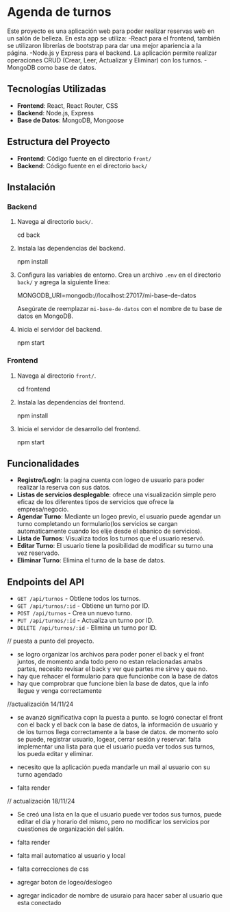 # Agenda de turnos 

Este proyecto es una aplicación web para poder realizar reservas web en un salón de belleza.
En esta app se utiliza:
    -React para el frontend, también se utilizaron librerías de bootstrap para dar una mejor apariencia a la página.
    -Node.js y Express para el backend. La aplicación permite realizar operaciones CRUD (Crear, Leer, Actualizar y Eliminar) con los turnos.
    -MongoDB como base de datos.
    
## Tecnologías Utilizadas

- **Frontend**: React, React Router, CSS
- **Backend**: Node.js, Express
- **Base de Datos**: MongoDB, Mongoose

## Estructura del Proyecto

- **Frontend**: Código fuente en el directorio `front/`
- **Backend**: Código fuente en el directorio `back/`

## Instalación

### Backend

1. Navega al directorio `back/`.

    cd back

2. Instala las dependencias del backend.

    npm install

3. Configura las variables de entorno. Crea un archivo `.env` en el directorio `back/` y agrega la siguiente línea:

    MONGODB_URI=mongodb://localhost:27017/mi-base-de-datos

    Asegúrate de reemplazar `mi-base-de-datos` con el nombre de tu base de datos en MongoDB.

4. Inicia el servidor del backend.

    npm start


### Frontend

1. Navega al directorio `front/`.

    cd frontend

2. Instala las dependencias del frontend.

    npm install

3. Inicia el servidor de desarrollo del frontend.

    npm start

## Funcionalidades
- **Registro/LogIn**: la pagina cuenta con logeo de usuario para poder realizar la reserva con sus datos.
- **Listas de servicios desplegable**: ofrece una visualización simple pero eficaz de los diferentes tipos de servicios que ofrece la empresa/negocio.
- **Agendar Turno**: Mediante un logeo previo, el usuario puede agendar un turno completando un formulario(los servicios se cargan automaticamente cuando los elije desde el abanico de servicios).
- **Lista de Turnos**: Visualiza todos los turnos que el usuario reservó.
- **Editar Turno**: El usuario tiene la posibilidad de modificar su turno una vez reservado.
- **Eliminar Turno**: Elimina el turno de la base de datos.


## Endpoints del API

- `GET /api/turnos` - Obtiene todos los turnos.
- `GET /api/turnos/:id` - Obtiene un turno por ID.
- `POST /api/turnos` - Crea un nuevo turno.
- `PUT /api/turnos/:id` - Actualiza un turno por ID.
- `DELETE /api/turnos/:id` - Elimina un turno por ID.



// puesta a punto del proyecto.
- se logro organizar los archivos para poder poner el back y el front juntos, de momento anda todo pero no estan relacionadas amabs partes, necesito revisar el back y ver que partes me sirve y que no.
- hay que rehacer el formulario para que funcionbe con la base de datos
- hay que comprobrar que funcione bien la base de datos, que la info llegue y venga correctamente 

//actualización 14/11/24
- se avanzó significativa copn la puesta a punto. se logró conectar el front con el back y el back con la base de datos, la información de usuario y de los turnos llega correctamente a la base de datos. de momento solo se puede, registrar usuario, logear, cerrar sesión y reservar. falta implementar una lista para que el usuario pueda ver todos sus turnos, los pueda editar y eliminar.

- necesito que la aplicación pueda mandarle un mail al usuario con su turno agendado
- falta render 

// actualización 18/11/24
- Se creó una lista en la que el usuario puede ver todos sus turnos, puede editar el dia y horario del mismo, pero no modificar los servicios por cuestiones de organización del salón. 

- falta render
- falta mail automatico al usuario y local
- falta correcciones de css 
- agregar boton de logeo/deslogeo
- agregar indicador de nombre de usuraio para hacer saber al usuario que esta conectado 



